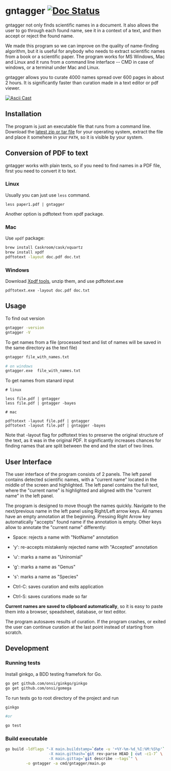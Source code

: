 # gntagger [![Doc Status][doc-img]][doc]

gntagger not only finds scientific names in a document. It also allows the user to
go through each found name, see it in a context of a text, and then accept or
reject the found name.

We made this program so we can improve on the quality of name-finding algorithm,
but it is useful for anybody who needs to extract scientific names from a book
or a scientific paper. The program works for MS Windows, Mac and Linux and it
runs from a command line interface -- CMD in case of windows, or a terminal
under Mac and Linux.

gntagger allows you to curate 4000 names spread over 600 pages in about 2 hours. It
is significantly faster than curation made in a text editor or pdf viewer.

[![Ascii Cast][asciicast-img]][asciicast]

## Installation

The  program is just an executable file that runs from a command line. Download the
[latest zip or tar file][releases] for your operating system, extract the file
and place it somehere in your `PATH`, so it is visible by your system.

## Conversion of PDF to text

gntagger works with plain texts, so if you need to find names in a PDF file,
first you need to convert it to text.

### Linux

Usually you can just use `less` command.

```
less paper1.pdf | gntagger
```

Another option is pdftotext from xpdf package.

### Mac

Use `xpdf` package:

```bash
brew install Caskroom/cask/xquartz
brew install xpdf
pdftotext -layout doc.pdf doc.txt
```

### Windows

Download [Xpdf tools][xpdf-tools], unzip them, and use pdftotext.exe

```
pdftotext.exe -layout doc.pdf doc.txt
```

## Usage

To find out version

```bash
gntagger -version
gntagger -V
```

To get names from a file (processed text and list of names will be saved in the
same directory as the text file)

```bash
gntagger file_with_names.txt

# on windows
gntagger.exe  file_with_names.txt
```

To get names from stanard input

```
# linux

less file.pdf | gntagger
less file.pdf | gntagger -bayes

# mac

pdftotext -layout file.pdf | gntagger
pdftotext -layout file.pdf | gntagger -bayes
```

Note that -layout flag for pdftotext tries to preserve the original structure of
the text, as it was in the original PDF. It significantly increases chances for
finding names that are split between the end and the start of two lines.

## User Interface

The user interface of the program consists of 2 panels. The left panel
contains detected scientific names, with a "current name" located in the middle
of the screen and highlighted. The left panel contains the full text, where
the "current name" is highlighted and aligned with the "current name" in the
left panel.

The program is designed to move though the names quickly. Navigate to the
next/previous name in the left panel using Right/Left arrow keys. All names
have an empty annotation at the beginning. Pressing Right Arrow key
automatically "accepts" found name if the annotation is empty. Other keys
allow to annotate the "current name" differently:

* Space: rejects a name with "NotName" annotation

* 'y':   re-accepts mistakenly rejected name with "Accepted" annotation

* 'u':   marks a name as "Uninomial"

* 'g':   marks a name as "Genus"

* 's':  marks a name as "Species"

* Ctrl-C: saves curation and exits application

* Ctrl-S: saves curations made so far

**Current names are saved to clipboard automatically**, so it is easy to paste
them into a browser, speadsheet, database, or text editor.

The program autosaves results of curation. If the program crashes, or exited
the user can continue curation at the last point instead of starting from
scratch.

## Development

### Running tests

Install ginkgo, a BDD testing framefork for Go.

```bash
go get github.com/onsi/ginkgo/ginkgo
go get github.com/onsi/gomega
```

To run tests go to root directory of the project and run

```bash
ginkgo

#or

go test
```

### Build executable

```bash
go build -ldflags "-X main.buildstamp=`date -u '+%Y-%m-%d_%I:%M:%S%p'` \
                   -X main.githash=`git rev-parse HEAD | cut -c1-7` \
                   -X main.gittag=`git describe --tags`" \
         -o gntagger -a cmd/gntagger/main.go
```


[asciicast-img]: https://asciinema.org/a/wNfIt2TfZiyrAwJZKhuq5DkHV.png
[asciicast]: https://asciinema.org/a/wNfIt2TfZiyrAwJZKhuq5DkHV
[doc-img]: https://godoc.org/github.com/gnames/gntagger?status.png
[doc]: https://godoc.org/github.com/gnames/gntagger
[xpdf-tools]: https://www.xpdfreader.com/download.html
[releases]: https://github.com/gnames/gntagger/releases/latest
